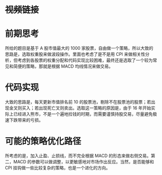 # ~~视频链接~~


# 前期思考

所给的题目是基于 A 股市值最大的 1000 家股票，自由做一个策略，所以大致的思路是，选取权重股来做波段操作。里面也考虑了是不是用 CPI 来做相关性分析，但考虑到各股票的权重分配和代码实现比较困难，最终还是选取了一个较为常见和简便的策略，那就是根据 MACD 均线情况来做交易。

# 代码实现

大致的思路是，每天更新市值排名前 10 的股票池，剔除不在股票池的股票；若出现金叉则买入；若出现死亡叉则卖出。选取这一策略的原因是，由于 16 年开始实际上已经进入熊市，不是一个遍地捡钱的时期，而需要谨慎持股交易，尽量避免极速下跌带来的亏损。

# 可能的策略优化路径

所考虑的是，加入止盈、止损线，而不完全根据 MACD 的形态来做右侧交易。第二，MACD 的参数可以做调整，以更敏感地对市场作出反应。当然，是否能够和 CPI 挂钩做一些比较复杂的策略，也是一个进化的方向。